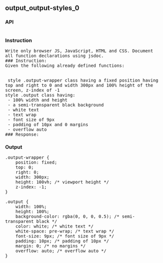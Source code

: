 ## output_output-styles_0
### API
<pre style='text-wrap: wrap'></pre>
### Instruction
<pre style='text-wrap: wrap'>Write only browser JS, JavaScript, HTML and CSS. Document all function declarations using jsdoc.
### Instruction:
Given the following already defined functions:
 

 style .output-wrapper class having a fixed position having top and right to 0 and width 300px and 100% height of the screen, z-index of -1
style .output class having:
 - 100% width and height
 - a semi-transparent black background
 - white text
 - text wrap
 - font size of 9px
 - padding of 10px and 0 margins
 - overflow auto 
### Response:
</pre>
### Output
<pre style='text-wrap: wrap'>.output-wrapper {
    position: fixed;
    top: 0;
    right: 0;
    width: 300px;
    height: 100vh; /* viewport height */
    z-index: -1;
}

.output {
    width: 100%;
    height: 100%;
    background-color: rgba(0, 0, 0, 0.5); /* semi-transparent black */
    color: white; /* white text */
    white-space: pre-wrap; /* text wrap */
    font-size: 9px; /* font size of 9px */
    padding: 10px; /* padding of 10px */
    margin: 0; /* no margins */
    overflow: auto; /* overflow auto */
}

</pre>
